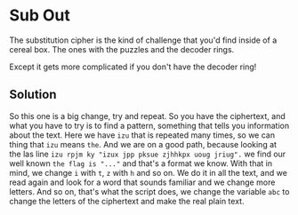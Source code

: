 # Sub Out
The substitution cipher is the kind of challenge that you'd find inside of a cereal box. The ones with the puzzles and the decoder rings.

Except it gets more complicated if you don't have the decoder ring!

## Solution
So this one is a big change, try and repeat. So you have the ciphertext, and what you have to try is to find a pattern, something that tells you information about the text. Here we have `izu` that is repeated many times, so we can thing that `izu` means `the`. And we are on a good path, because looking at the las line `izu rpjm ky "izux jpp pksue zjhhkpx uoug jriug".` we find our well known `the flag is "..."` and that's a format we know. With that in mind, we change `i` with `t`, `z` with `h` and so on. We do it in all the text, and we read again and look for a word that sounds familiar and we change more letters. And so on, that's what the script does, we change the variable `abc` to change the letters of the ciphertext and make the real plain text.
